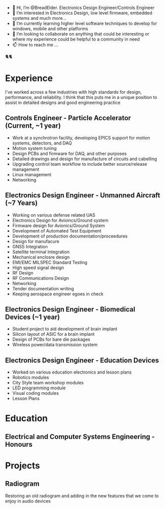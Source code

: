 - 👋 Hi, I’m @BreadElder. Electronics Design Engineer/Controls Engineer
- 👀 I’m interested in Electronics Design, low level firmware, embedded systems and much more... 
- 🌱 I’m currently learning higher level software techniques to develop for windows, mobile and other platforms
- 💞️ I’m looking to collaborate on anything that could be interesting or where my experience could be helpful to a community in need 
- 📫 How to reach me ...

🐈🐈
# Experience
I've worked across a few industries with high standards for design, performance, and reliability. I think that this puts me in a unique position to assist in detailed designs and good engineering practice 
## Controls Engineer - Particle Accelerator (Current, ~1 year)
- Work at a synchrotron facility, developing EPICS support for motion systems, detectors, and DAQ
- Motion system tuning
- Design PCBs and firmware for DAQ, and other purposes
- Detailed drawings and design for manufacture of circuits and cabelling
- Upgrading control team workflow to include better source/release management
- Linux management
- Networking

## Electronics Design Engineer - Unmanned Aircraft (~7 Years)
- Working on various defense related UAS
- Electronics Design for Avioincs/Ground system
- Firmware design for Avionics/Ground System
- Development of Automated Test Equipment
- Development of production documentation/proceedures
- Design for manufacure
- GNSS Integration
- Satellite terminal Integration
- Mechanical enclosre design
- EMI/EMC MILSPEC Standard Testing
- High speed signal design
- RF Design
- RF Communications Design
- Networking
- Tender documentation writing
- Keeping aerospace engineer egoes in check

## Electronics Design Engineer - Biomedical Devices (~1 year)
- Student project to aid development of brain implant
- Silicon layout of ASIC for a brain implant
- Design of PCBs for bare die packages
- Wireless power/data transmission system

## Electronics Design Engineer - Education Devices
- Worked on various education electronics and lesson plans
- Robotics modules
- City Style team workshop modules
- LED programming module
- Visual coding modules
- Lesson Plans

# Education
## Electrical and Computer Systems Engineering - Honours

# Projects
## Radiogram
Restoring an old radiogram and adding in the new features that we come to enjoy in audio devices




<!---
BreadElder/BreadElder is a ✨ special ✨ repository because its `README.md` (this file) appears on your GitHub profile.
You can click the Preview link to take a look at your changes.
--->
